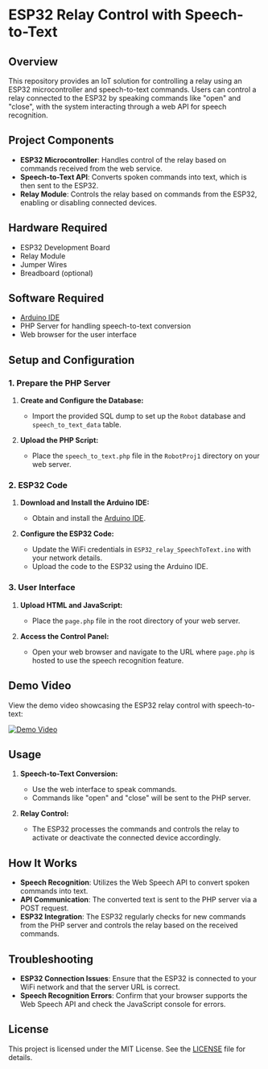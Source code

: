 # ESP32 Relay Control with Speech-to-Text

## Overview

This repository provides an IoT solution for controlling a relay using an ESP32 microcontroller and speech-to-text commands. Users can control a relay connected to the ESP32 by speaking commands like "open" and "close", with the system interacting through a web API for speech recognition.

## Project Components

- **ESP32 Microcontroller**: Handles control of the relay based on commands received from the web service.
- **Speech-to-Text API**: Converts spoken commands into text, which is then sent to the ESP32.
- **Relay Module**: Controls the relay based on commands from the ESP32, enabling or disabling connected devices.

## Hardware Required

- ESP32 Development Board
- Relay Module
- Jumper Wires
- Breadboard (optional)

## Software Required

- [Arduino IDE](https://www.arduino.cc/en/software)
- PHP Server for handling speech-to-text conversion
- Web browser for the user interface

## Setup and Configuration

### 1. Prepare the PHP Server

1. **Create and Configure the Database:**
   - Import the provided SQL dump to set up the `Robot` database and `speech_to_text_data` table.

2. **Upload the PHP Script:**
   - Place the `speech_to_text.php` file in the `RobotProj1` directory on your web server.

### 2. ESP32 Code

1. **Download and Install the Arduino IDE:**
   - Obtain and install the [Arduino IDE](https://www.arduino.cc/en/software).

2. **Configure the ESP32 Code:**
   - Update the WiFi credentials in `ESP32_relay_SpeechToText.ino` with your network details.
   - Upload the code to the ESP32 using the Arduino IDE.

### 3. User Interface

1. **Upload HTML and JavaScript:**
   - Place the `page.php` file in the root directory of your web server.

2. **Access the Control Panel:**
   - Open your web browser and navigate to the URL where `page.php` is hosted to use the speech recognition feature.

## Demo Video

View the demo video showcasing the ESP32 relay control with speech-to-text:

[![Demo Video](https://img.youtube.com/vi/VIDEO_ID/maxresdefault.jpg)](https://drive.google.com/file/d/1UB3mt-bV5alMFO0D3y7VS1I3aJXT1VKC/view?usp=sharing)

## Usage

1. **Speech-to-Text Conversion:**
   - Use the web interface to speak commands.
   - Commands like "open" and "close" will be sent to the PHP server.

2. **Relay Control:**
   - The ESP32 processes the commands and controls the relay to activate or deactivate the connected device accordingly.

## How It Works

- **Speech Recognition**: Utilizes the Web Speech API to convert spoken commands into text.
- **API Communication**: The converted text is sent to the PHP server via a POST request.
- **ESP32 Integration**: The ESP32 regularly checks for new commands from the PHP server and controls the relay based on the received commands.

## Troubleshooting

- **ESP32 Connection Issues**: Ensure that the ESP32 is connected to your WiFi network and that the server URL is correct.
- **Speech Recognition Errors**: Confirm that your browser supports the Web Speech API and check the JavaScript console for errors.

## License

This project is licensed under the MIT License. See the [LICENSE](LICENSE) file for details.
